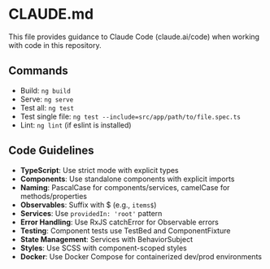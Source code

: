 # CLAUDE.md

This file provides guidance to Claude Code (claude.ai/code) when working with code in this repository.

## Commands
- Build: `ng build`
- Serve: `ng serve`
- Test all: `ng test`
- Test single file: `ng test --include=src/app/path/to/file.spec.ts`
- Lint: `ng lint` (if eslint is installed)

## Code Guidelines
- **TypeScript**: Use strict mode with explicit types
- **Components**: Use standalone components with explicit imports
- **Naming**: PascalCase for components/services, camelCase for methods/properties
- **Observables**: Suffix with $ (e.g., `items$`)
- **Services**: Use `providedIn: 'root'` pattern
- **Error Handling**: Use RxJS catchError for Observable errors
- **Testing**: Component tests use TestBed and ComponentFixture
- **State Management**: Services with BehaviorSubject
- **Styles**: Use SCSS with component-scoped styles
- **Docker**: Use Docker Compose for containerized dev/prod environments